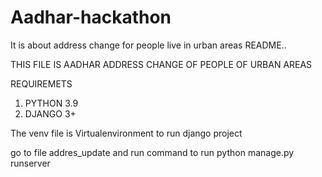 # Aadhar-hackathon
It is about address change for people live in urban areas
README..

THIS FILE IS AADHAR ADDRESS CHANGE OF PEOPLE OF URBAN AREAS

REQUIREMETS
1. PYTHON 3.9
2. DJANGO 3+

The venv file is Virtualenvironment to run django project

go to file addres_update and run 
command to run
 python manage.py runserver
 
 
